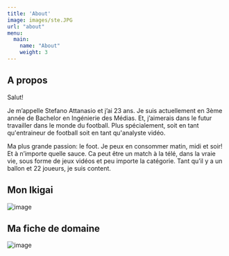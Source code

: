 ```yaml
---
title: 'About'
image: images/ste.JPG
url: "about"
menu:
  main:
    name: "About"
    weight: 3
---
```


## A propos

Salut! 

Je m’appelle Stefano Attanasio et j’ai 23 ans. Je suis actuellement en 3ème année de Bachelor en Ingénierie des Médias. Et, j’aimerais dans le futur travailler dans le monde du football. Plus spécialement, soit en tant qu'entraineur de football soit en tant qu'analyste vidéo. 

Ma plus grande passion: le foot. Je peux en consommer matin, midi et soir! Et à n’importe quelle sauce. Ca peut être un match à la télé, dans la vraie vie, sous forme de jeux vidéos et peu importe la catégorie. Tant qu’il y a un ballon et 22 joueurs, je suis content. 

## Mon Ikigai
![image](labveilletech/static/images/ikigai.png)
<!-- image: ikigai.png -->


## Ma fiche de domaine
![image](labveilletech/static/images/fichededomaine.png)